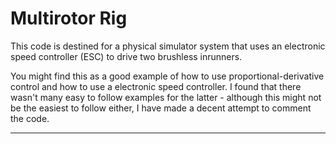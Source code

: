 Multirotor Rig
==

This code is destined for a physical simulator system that uses an electronic speed controller (ESC) to drive two brushless inrunners.

You might find this as a good example of how to use proportional-derivative control and how to use a electronic speed controller. I found that there wasn't many easy to follow examples for the latter - although this might not be the easiest to follow either, I have made a decent attempt to comment the code.

----

